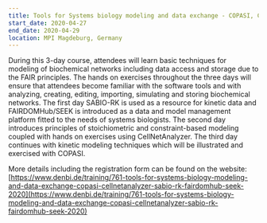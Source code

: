 ```yaml
---
title: Tools for Systems biology modeling and data exchange - COPASI, CellNetAnalyzer, SABIO-RK, FAIRDOMHub/SEEK
start_date: 2020-04-27
end_date: 2020-04-29
location: MPI Magdeburg, Germany
---
```


During this 3-day course, attendees will learn basic techniques for modeling of biochemical networks 
including data access and storage due to the FAIR principles. 
The hands on exercises throughout the three days will ensure that attendees become familiar with the 
software tools and with analyzing, creating, editing, importing, simulating and storing biochemical networks. The first day SABIO-RK is used as a resource for kinetic data and FAIRDOMHub/SEEK is introduced as a data and model management platform fitted to the needs of systems biologists. The second day introduces principles of stoichiometric and constraint-based modeling coupled with hands on exercises using CellNetAnalyzer. The third day continues with kinetic modeling techniques which will be illustrated and exercised with COPASI.

More details including the registration form can be found on the 
website: [https://www.denbi.de/training/761-tools-for-systems-biology-modeling-and-data-exchange-copasi-cellnetanalyzer-sabio-rk-fairdomhub-seek-2020](https://www.denbi.de/training/761-tools-for-systems-biology-modeling-and-data-exchange-copasi-cellnetanalyzer-sabio-rk-fairdomhub-seek-2020)

